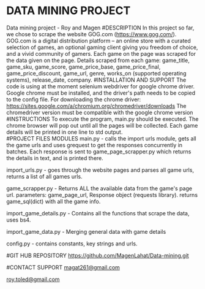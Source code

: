# DATA MINING PROJECT
Data mining project - Roy and Magen
#DESCRIPTION
In this project so far, we chose to scrape the website GOG.com (https://www.gog.com/).
GOG.com is a digital distribution platform – an online store with a curated selection of games,
an optional gaming client giving you freedom of choice, 
and a vivid community of gamers.
Each game on the page was scraped for the data given on the page.
Details scraped from each game: game_title, game_sku, game_score, game_price_base, game_price_final, 
game_price_discount, game_url, genre, works_on (supported operating systems), release_date, company.
#INSTALLATION AND SUPPORT
The code is using at the moment selenium webdriver for google chrome driver.
Google chrome must be installed, and the driver's path needs to be copied to the config file.
For downloading the chrome driver: https://sites.google.com/a/chromium.org/chromedriver/downloads
The chromedriver version must be compatible with the google chrome version 
#INSTRUCTIONS
To execute the program, main.py should be executed. The chrome browser will pop out until all the pages will be
collected. Each game details will be printed in one line to std output.  
#PROJECT FILES MODULES
main.py - calls the import urls module, gets all the game urls and uses grequest to get the responses concurrently 
in batches. Each response is sent to game_page_scrapper.py which returns the details in text, and is printed there.

import_urls.py - goes through the website pages and parses all game urls, returns a list of all games urls.

game_scrapper.py - Returns ALL the available data from the game's page url. parameters: game_page_url,
Response object (requests library). returns game_sql(dict) with all the game info.

import_game_details.py - Contains all the functions that scrape the data, uses bs4.

import_game_data.py - Merging general data with game details

config.py - contains constants, key strings and urls.

#GIT HUB REPOSITORY
https://github.com/MagenLahat/Data-mining.git

#CONTACT SUPPORT
magat261@gmail.com

roy.toled@gmail.com



